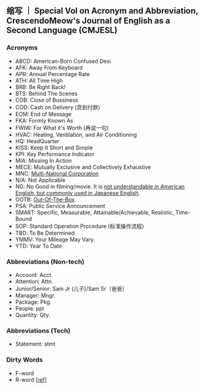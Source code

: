 ## 缩写 ｜ Special Vol on Acronym and Abbreviation, CrescendoMeow's Journal of English as a Second Language (CMJESL)

### Acronyms
- ABCD: American-Born Confused Desi
- AFK: Away From Keyboard
- APR: Annual Percentage Rate
- ATH: All Time High
- BRB: Be Right Back!
- BTS: Behind The Scenes
- COB: Close of Bussiness
- COD: Cash on Delivery (货到付款)
- EOM: End of Message
- FKA: Formly Known As
- FWIW: For What it's Worth (再说一句)
- HVAC: Heating, Ventilation, and Air Conditioning
- HQ: HeadQuarter
- KISS: Keep It Short and Simple
- KPI: Key Performance Indicator
- MIA: Missing In Action
- MECE: Mutually Exclusive and Collectively Exhaustive
- MNC: [Multi-National Corporation](https://www.investopedia.com/terms/m/multinationalcorporation.asp)
- N/A: Not Applicable
- NG: No Good in filming/movie. It is [not understandable in American English, but commonly used in Japanese English](https://ell.stackexchange.com/questions/147040/is-ng-no-good-correct-english).
- OOTB: [Out-Of-The-Box](https://en.wikipedia.org/wiki/Out_of_the_box_(feature)).
- PSA: Public Service Announcement 
- SMART: Specific, Measurable, Attainable/Achievable, Realistic, Time-Bound
- SOP: Standard Operation Procedure (标准操作流程)
- TBD: To Be Determined
- YMMV: Your Mileage May Vary.
- YTD: Year To Date

### Abbreviations (Non-tech)
- Account: Acct.
- Attention: Attn.
- Junior/Senior: Sam Jr (儿子)/Sam Sr（爸爸）
- Manager: Mngr.
- Package: Pkg.
- People: ppl
- Quantity: Qty.

### Abbreviations (Tech)
- Statement: stmt

### Dirty Words
- F-word
- R-word [[ref](https://www.specialolympics.org/stories/impact/why-the-r-word-is-the-r-slur)]

